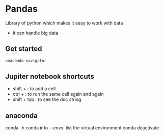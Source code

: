 # Pandas

Library of python which makes it easy to work with data

- it can handle big data

## Get started

```sh
anaconda-navigator
```

## Jupiter notebook shortcuts

- shift + : to add a cell
- ctrl + : to run the same cell again and again
- shift + tab : to see the doc string

## anaconda

conda -h
conda info --envs: list the virtual environment
conda deactivate
